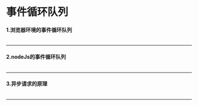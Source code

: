# 事件循环队列
#### 1.浏览器环境的事件循环队列
```js

```
---
#### 2.nodeJs的事件循环队列
```js

```
---
#### 3.异步请求的原理
```js

```
---
